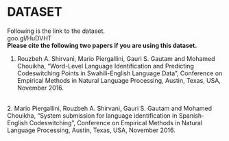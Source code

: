 # DATASET
Following is the link to the dataset. <br>
goo.gl/HuDVHT
<br>
<b>Please cite the following two papers if you are using this dataset.</b>
<br>
1. Rouzbeh A. Shirvani, Mario Piergallini, Gauri S. Gautam and Mohamed Chouikha, “Word-Level Language Identification and Predicting Codeswitching Points in Swahili-English Language Data”, Conference on Empirical Methods in Natural Language Processing, Austin, Texas, USA, November 2016.</br>
<br>
2. Mario Piergallini, Rouzbeh A. Shirvani, Gauri S. Gautam and Mohamed Chouikha, “System submission for language identification in Spanish-English Codeswitching”, Conference on Empirical Methods in Natural Language Processing, Austin, Texas, USA, November 2016.
